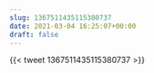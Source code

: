 ```yaml
---
slug: 1367511435115380737
date: 2021-03-04 16:25:07+00:00
draft: false
---
```


{{< tweet 1367511435115380737 >}}
